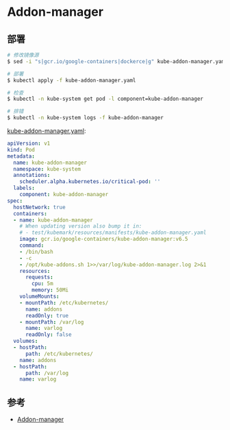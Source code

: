 # Addon-manager

## 部署

```bash
# 修改镜像源
$ sed -i "s|gcr.io/google-containers|dockerce|g" kube-addon-manager.yaml

# 部署
$ kubectl apply -f kube-addon-manager.yaml

# 检查
$ kubectl -n kube-system get pod -l component=kube-addon-manager

# 排错
$ kubectl -n kube-system logs -f kube-addon-manager
```

[kube-addon-manager.yaml](https://github.com/kubernetes/kubernetes/blob/master/cluster/saltbase/salt/kube-addons/kube-addon-manager.yaml):

```yaml
apiVersion: v1
kind: Pod
metadata:
  name: kube-addon-manager
  namespace: kube-system
  annotations:
    scheduler.alpha.kubernetes.io/critical-pod: ''
  labels:
    component: kube-addon-manager
spec:
  hostNetwork: true
  containers:
  - name: kube-addon-manager
    # When updating version also bump it in:
    # - test/kubemark/resources/manifests/kube-addon-manager.yaml
    image: gcr.io/google-containers/kube-addon-manager:v6.5
    command:
    - /bin/bash
    - -c
    - /opt/kube-addons.sh 1>>/var/log/kube-addon-manager.log 2>&1
    resources:
      requests:
        cpu: 5m
        memory: 50Mi
    volumeMounts:
    - mountPath: /etc/kubernetes/
      name: addons
      readOnly: true
    - mountPath: /var/log
      name: varlog
      readOnly: false
  volumes:
  - hostPath:
      path: /etc/kubernetes/
    name: addons
  - hostPath:
      path: /var/log
    name: varlog
```

## 参考

* [Addon-manager](https://github.com/kubernetes/kubernetes/tree/release-1.8/cluster/addons/addon-manager)